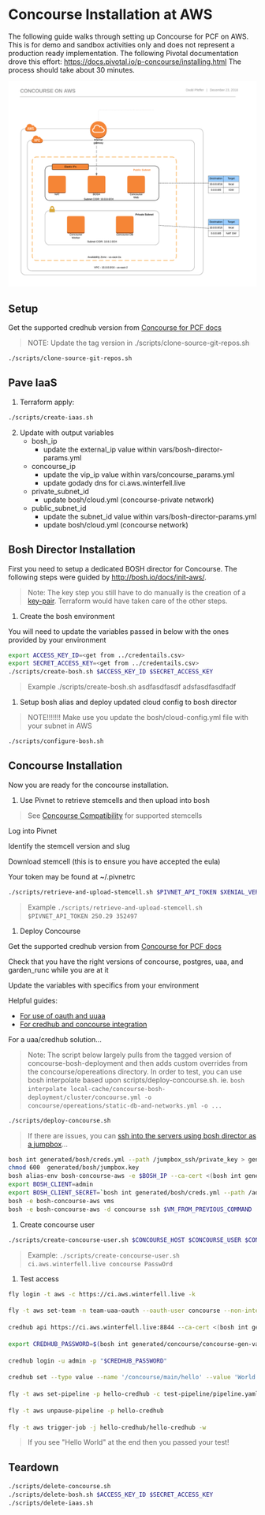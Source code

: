 # Concourse Installation at AWS

The following guide walks through setting up Concourse for PCF on AWS.  This is for demo and sandbox activities only and does not represent a production ready implementation. The following Pivotal documentation drove this effort: https://docs.pivotal.io/p-concourse/installing.html
The process should take about 30 minutes.

![Concourse on AWS](docs/concourse-on-aws.png)

## Setup

Get the supported credhub version from [Concourse for PCF docs](https://docs.pivotal.io/p-concourse/4-x/index.html#compatibility)

>NOTE: Update the tag version in ./scripts/clone-source-git-repos.sh

```bash
./scripts/clone-source-git-repos.sh
```

## Pave IaaS

1. Terraform apply:

```bash
./scripts/create-iaas.sh
```

2. Update with output variables
    - bosh_ip
        - update the external_ip value within vars/bosh-director-params.yml
    - concourse_ip
        - update the vip_ip value within vars/concourse_params.yml
        - update godady dns for ci.aws.winterfell.live
    - private_subnet_id
        - update bosh/cloud.yml (concourse-private network)
    - public_subnet_id
        - update the subnet_id value within vars/bosh-director-params.yml
        - update bosh/cloud.yml (concourse network)

## Bosh Director Installation

First you need to setup a dedicated BOSH director for Concourse.  The following steps were guided by http://bosh.io/docs/init-aws/.

>Note: The key step you still have to do manually is the creation of a [key-pair](https://bosh.io/docs/init-aws/#create-key-pair).  Terraform would have taken care of the other steps.

1. Create the bosh environment

You will need to update the variables passed in below with the ones provided by your environment

```bash
export ACCESS_KEY_ID=<get from ../credentails.csv>
export SECRET_ACCESS_KEY=<get from ../credentails.csv>
./scripts/create-bosh.sh $ACCESS_KEY_ID $SECRET_ACCESS_KEY
```

>Example ./scripts/create-bosh.sh asdfasdfasdf adsfasdfasdfadf

1. Setup bosh alias and deploy updated cloud config to bosh director

>NOTE!!!!!!!  Make use you update the bosh/cloud-config.yml file with your subnet in AWS

```bash
./scripts/configure-bosh.sh
```

## Concourse Installation

Now you are ready for the concourse installation.

1. Use Pivnet to retrieve stemcells and then upload into bosh

>See [Concourse Compatibility](https://docs.pivotal.io/p-concourse/index.html#compatibility) for supported stemcells

Log into Pivnet

Identify the stemcell version and slug

Download stemcell (this is to ensure you have accepted the eula)

Your token may be found at ~/.pivnetrc

```bash
./scripts/retrieve-and-upload-stemcell.sh $PIVNET_API_TOKEN $XENIAL_VERSION $XENIAL_SLUG
```

>Example `./scripts/retrieve-and-upload-stemcell.sh $PIVNET_API_TOKEN 250.29 352497`

1. Deploy Concourse

Get the supported credhub version from [Concourse for PCF docs](https://docs.pivotal.io/p-concourse/4-x/index.html#compatibility)

Check that you have the right versions of concourse, postgres, uaa, and garden_runc while you are at it

Update the variables with specifics from your environment

Helpful guides:

- [For use of oauth and uuaa](https://github.com/concourse/concourse-bosh-deployment/pull/85)
- [For credhub and concourse integration](https://github.com/pivotal-cf/pcf-pipelines/blob/master/docs/credhub-integration.md)

For a uaa/credhub solution...

>Note: The script below largely pulls from the tagged version of concourse-bosh-deployment and then adds custom overrides from the concourse/opereations directory.  In order to test, you can use bosh interpolate based upon scripts/deploy-concourse.sh.  ie. `bosh interpolate local-cache/concourse-bosh-deployment/cluster/concourse.yml -o concourse/opereations/static-db-and-networks.yml -o ...`

```bash
./scripts/deploy-concourse.sh
```

>If there are issues, you can [ssh into the servers using bosh director as a jumpbox](https://bosh.io/docs/jumpbox/)...

```bash
bosh int generated/bosh/creds.yml --path /jumpbox_ssh/private_key > generated/bosh/jumpbox.key
chmod 600  generated/bosh/jumpbox.key
bosh alias-env bosh-concourse-aws -e $BOSH_IP --ca-cert <(bosh int generated/bosh/creds.yml --path /director_ssl/ca)
export BOSH_CLIENT=admin
export BOSH_CLIENT_SECRET=`bosh int generated/bosh/creds.yml --path /admin_password`
bosh -e bosh-concourse-aws vms
bosh -e bosh-concourse-aws -d concourse ssh $VM_FROM_PREVIOUS_COMMAND  --gw-host=$BOSH_IP --gw-user jumpbox --gw-private-key generated/bosh/jumpbox.key
```

1. Create concourse user

```bash
./scripts/create-concourse-user.sh $CONCOURSE_HOST $CONCOURSE_USER $CONCOURSE_USER_PASSWORD
```

>Example: `./scripts/create-concourse-user.sh ci.aws.winterfell.live concourse PasswOrd`

1. Test access

```bash
fly login -t aws -c https://ci.aws.winterfell.live -k

fly -t aws set-team -n team-uaa-oauth --oauth-user concourse --non-interactive

credhub api https://ci.aws.winterfell.live:8844 --ca-cert <(bosh int generated/concourse/concourse-gen-vars.yml --path /atc_tls/ca)

export CREDHUB_PASSWORD=$(bosh int generated/concourse/concourse-gen-vars.yml --path /uaa_users_admin)

credhub login -u admin -p "$CREDHUB_PASSWORD"

credhub set --type value --name '/concourse/main/hello' --value 'World'

fly -t aws set-pipeline -p hello-credhub -c test-pipeline/pipeline.yaml -n

fly -t aws unpause-pipeline -p hello-credhub

fly -t aws trigger-job -j hello-credhub/hello-credhub -w

```

>If you see "Hello World" at the end then you passed your test!

## Teardown

```bash
./scripts/delete-concourse.sh
./scripts/delete-bosh.sh $ACCESS_KEY_ID $SECRET_ACCESS_KEY
./scripts/delete-iaas.sh
```

